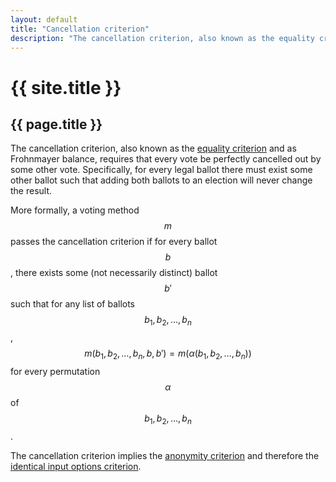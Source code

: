 ```yaml
---
layout: default
title: "Cancellation criterion"
description: "The cancellation criterion, also known as the equality criterion and as Frohnmayer balance, requires that every vote be perfectly cancelled out by some other vote."
---
```

# {{ site.title }}
## {{ page.title }}

The cancellation criterion, also known as the [equality criterion](https://www.equal.vote/theequalvote) and as Frohnmayer balance, requires that every vote be perfectly cancelled out by some other vote. Specifically, for every legal ballot there must exist some other ballot such that adding both ballots to an election will never change the result.

More formally, a voting method $$m$$ passes the cancellation criterion if for every ballot $$b$$, there exists some (not necessarily distinct) ballot $$b'$$ such that for any list of ballots $$b_1, b_2, \dots, b_n$$, $$m(b_1, b_2, \dots, b_n, b, b') = m(\alpha(b_1, b_2, \dots, b_n))$$ for every permutation $$\alpha$$ of $$b_1, b_2, \dots, b_n$$.

The cancellation criterion implies the [anonymity criterion](/miscellaneous/voting-theory/anonymity-criterion) and therefore the [identical input options criterion](/miscellaneous/voting-theory/identical-input-options-criterion).